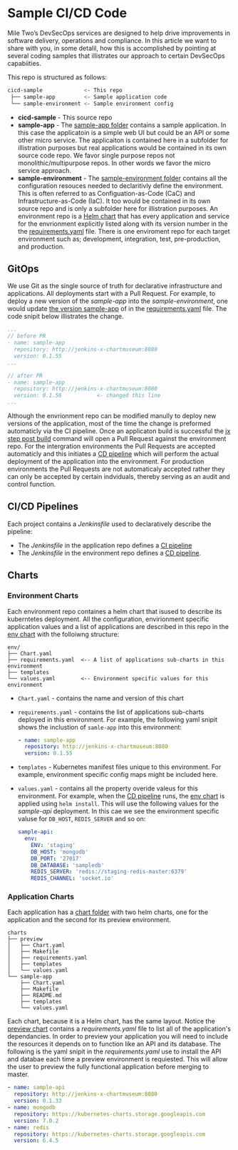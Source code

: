 # Sample CI/CD Code

Mile Two’s DevSecOps services are designed to help drive improvements in software delivery, operations and compliance. In this article we want to share with you, in some detalil, how this is accomplished by pointing at several coding samples that illistrates our approach to certain DevSecOps capabiities.

This repo is structured as follows:

```bash
cicd-sample             <- This repo
 ├── sample-app         <- Sample application code
 └── sample-environment <- Sample environment config
```

* **cicd-sample** - This source repo
* **sample-app** - The [sample-app folder](sample-app) contains a sample application. In this case the applicatoin is a simple web UI but could be an API or some other micro service.  The applicaiton is contained here in a subfolder for illistration purposes but real applications would be contained in its own source code repo.  We favor single purpose repos not monolithic/multipurpose repos. In other words we favor the micro service approach.
* **sample-environment** - The [sample-environment folder](sample-environment) contains all the configuration resouces needed to declaritivly define the environment. This is often referred to as Configuation-as-Code (CaC) and Infrastructure-as-Code (IaC). It too would be contained in its own source repo and is only a subfolder here for illistration purposes. An environment repo is a [Helm chart](sample-environment/env/Chart.yaml) that has every application and service for the envrionment explicitly listed along with its version number in the the [requirements.yaml](sample-environment/env/requirements.yaml) file.  There is one enviroment repo for each target environment such as; development, integration, test, pre-production, and production.  

## GitOps

We use Git as the single source of truth for declarative infrastructure and applications. All deployments start with a Pull Request. For example, to deploy a new version of the *sample-app* into the *sample-environment*, one would update [the version sample-app](sample-environment/env/requirements.yaml#L15) of in the [requirements.yaml](sample-environment/env/requirements.yaml) file.  The code snipit below illistrates the change.


```yaml
...
// before PR
- name: sample-app
  repository: http://jenkins-x-chartmuseum:8080
  version: 0.1.55
...

// after PR
- name: sample-app
  repository: http://jenkins-x-chartmuseum:8080
  version: 0.1.56           <- changed this line
...
```

Although the envrionment repo can be modified manully to deploy new versions of the application, most of the time the change is preformed automaticly via the CI pipeline. Once an applicaton build is successful the [jx step post build](sample-environment/Jenkinsfile#L95) command will open a Pull Request against the environment repo.  For the intergration environments the Pull Requests are accepted automaticly and this initiates a [CD pipeline](sample-environment/Jenkinsfile) which will perform the actual deployment of the application into the environment. For production environments the Pull Requests are not automaticaly accepted rather they can only be accepted by certain indviduals, thereby serving as an audit and control function.

## CI/CD Pipelines

Each project contains a *Jenkinsfile* used to declaratively describe the pipeline:

* The *Jenkinsfile* in the application repo defines a [CI pipeline](sample-app/Jenkinsfile) 
* The *Jenkinsfile* in the environment repo defines a [CD pipeline](sample-environment/Jenkinsfile).

## Charts

### Environment Charts

Each environment repo containes a helm chart that isused to describe its kuberntetes deployment. All the configuration, envirionment specific application values and a list of applications are described in this repo in the [env chart](sample-environment/env) with the folloiwng structure:

```text
env/
├── Chart.yaml
├── requirements.yaml  <-- A list of applications sub-charts in this environment
├── templates
└── values.yaml        <-- Environment specific values for this environment
```

* `Chart.yaml` - contains the name and version of this chart
* `requirements.yaml` - contains the list of applications sub-charts deployed in this environment. For example, the following yaml snipit shows the inclustion of `samle-app` into this environment:

    ```yaml
    - name: sample-app
      repository: http://jenkins-x-chartmuseum:8080
      version: 0.1.55
    ```

* `templates` - Kubernetes manifest files unique to this environment. For example, environment specific config maps might be included here.
* `values.yaml` - contains all the property overide valeus for this environment. For example, when the [CD pipeline](sample-environment/Jenkinsfile) runs, the [env chart](sample-environment/env) is applied using `helm install`.  This will use the following values for the *sample-api* deployment. In this cae we see the environment specific valuse for `DB_HOST`, `REDIS_SERVER` and so on:  

    ```yaml
    sample-api:
      env:
        ENV: 'staging'
        DB_HOST: 'mongodb'
        DB_PORT: '27017'
        DB_DATABASE: 'sampledb'
        REDIS_SERVER: 'redis://staging-redis-master:6379'  
        REDIS_CHANNEL: 'socket.io'
    ```

### Application Charts

Each application has a [chart folder](sample-app/charts) with two helm charts, one for the application and the second for its preview environment. 

```text
charts
├── preview
│   ├── Chart.yaml
│   ├── Makefile
│   ├── requirements.yaml
│   ├── templates
│   └── values.yaml
└── sample-app
    ├── Chart.yaml
    ├── Makefile
    ├── README.md
    ├── templates
    └── values.yaml
```

Each chart, because it is a Helm chart, has the same layout. Notice the [preview chart](sample-app/charts/preview) contains a *requirements.yaml* file to list all of the application's dependancies. In order to preview your application you will need to include the resources it depends on to function like an API and its database. The following is the yaml snipit in the *requirements.yaml* use to install the API and databae each time a preview environment is requiested.  This will allow the user to preview the fully functional application before merging to master. 

```yaml
- name: sample-api
  repository: http://jenkins-x-chartmuseum:8080
  version: 0.1.33
- name: mongodb
  repository: https://kubernetes-charts.storage.googleapis.com
  version: 7.0.2
- name: redis
  repository: https://kubernetes-charts.storage.googleapis.com
  version: 6.4.5
```
